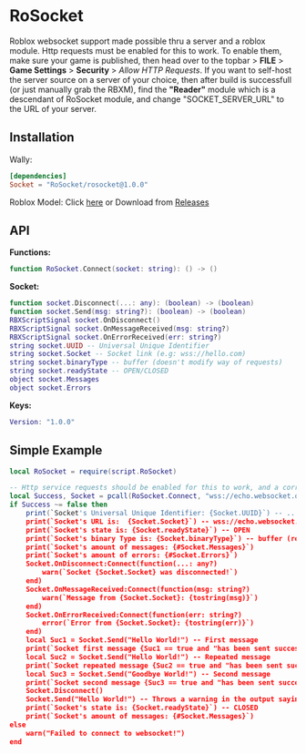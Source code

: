 
# RoSocket

Roblox websocket support made possible thru a server and a roblox module.
Http requests must be enabled for this to work. To enable them, make sure your game is published, then head over to the topbar > **FILE** > **Game Settings** > **Security** > _Allow HTTP Requests_. If you want to self-host the server source on a server of your choice, then after build is successfull (or just manually grab the RBXM), find the **"Reader"** module which is a descendant of RoSocket module, and change "SOCKET_SERVER_URL" to the URL of your server.

## Installation

Wally:

```toml
[dependencies]
Socket = "RoSocket/rosocket@1.0.0"
```

Roblox Model:
Click [here](https://create.roblox.com/store/asset/17132752732/RoSocket) or
Download from [Releases](https://github.com/RoSocket/rosocket/releases)


## API

**Functions:**

```Lua
function RoSocket.Connect(socket: string): () -> ()
```

**Socket:**
```Lua
function socket.Disconnect(...: any): (boolean) -> (boolean)
function socket.Send(msg: string?): (boolean) -> (boolean)
RBXScriptSignal socket.OnDisconnect()
RBXScriptSignal socket.OnMessageReceived(msg: string?)
RBXScriptSignal socket.OnErrorReceived(err: string?)
string socket.UUID -- Universal Unique Identifier
string socket.Socket -- Socket link (e.g: wss://hello.com)
string socket.binaryType -- buffer (doesn't modify way of requests)
string socket.readyState -- OPEN/CLOSED
object socket.Messages
object socket.Errors
```

**Keys:**

```Lua
Version: "1.0.0"
```

## Simple Example

```Lua
local RoSocket = require(script.RoSocket)

-- Http service requests should be enabled for this to work, and a correct server should be set in the Reader module.
local Success, Socket = pcall(RoSocket.Connect, "wss://echo.websocket.org")
if Success ~= false then 
	print(`Socket's Universal Unique Identifier: {Socket.UUID}`) -- ...
	print(`Socket's URL is:	 {Socket.Socket}`) -- wss://echo.websocket.org
	print(`Socket's state is: {Socket.readyState}`) -- OPEN
	print(`Socket's binary Type is: {Socket.binaryType}`) -- buffer (read-only)
	print(`Socket's amount of messages: {#Socket.Messages}`)
	print(`Socket's amount of errors: {#Socket.Errors}`)
	Socket.OnDisconnect:Connect(function(...: any?)
		warn(`Socket {Socket.Socket} was disconnected!`)
	end)
	Socket.OnMessageReceived:Connect(function(msg: string?)
		warn(`Message from {Socket.Socket}: {tostring(msg)}`)
	end)
	Socket.OnErrorReceived:Connect(function(err: string?)
		error(`Error from {Socket.Socket}: {tostring(err)}`)
	end)
	local Suc1 = Socket.Send("Hello World!") -- First message
	print(`Socket first message {Suc1 == true and "has been sent successfully!" or "has failed to send!"}`)
	local Suc2 = Socket.Send("Hello World!") -- Repeated message
	print(`Socket repeated message {Suc2 == true and "has been sent successfully!" or "has failed to send!"}`)
	local Suc3 = Socket.Send("Goodbye World!") -- Second message
	print(`Socket second message {Suc3 == true and "has been sent successfully!" or "has failed to send!"}`)
	Socket.Disconnect()
	Socket.Send("Hello World!") -- Throws a warning in the output saying you can't send messages to a disconnected socket
	print(`Socket's state is: {Socket.readyState}`) -- CLOSED
	print(`Socket's amount of messages: {#Socket.Messages}`)
else
	warn("Failed to connect to websocket!")
end
```